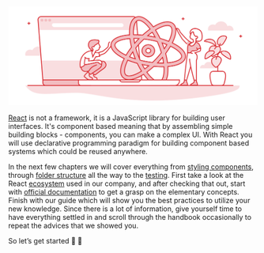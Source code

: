 ![React](/img/react.svg)

[React](https://reactjs.org/) is not a framework, it is a JavaScript library for building user interfaces. It's component based meaning that by assembling simple building blocks - components, you can make a complex UI.
With React you will use declarative programming paradigm for building component based systems which could be reused anywhere.

In the next few chapters we will cover everything from [styling components](/books/frontend/react/chakra-ui), through [folder structure](/books/frontend/react/project-structure) all the way to the [testing](/books/frontend/react/testing-best-practices). First take a look at the React [ecosystem](/books/frontend/react/ecosystem) used in our company, and after checking that out, start with [official documentation](/books/frontend/react/official-documentation) to get a grasp on the elementary concepts. Finish with our guide which will show you the best practices to utilize your new knowledge. Since there is a lot of information, give yourself time to have everything settled in and scroll through the handbook occasionally to repeat the advices that we showed you.

So let’s get started :muscle: :muscle:
